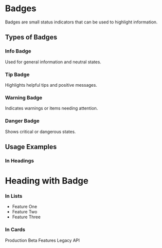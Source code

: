 # Badges

Badges are small status indicators that can be used to highlight information.

## Types of Badges

### Info Badge
<Badge type="info" text="Information" />
Used for general information and neutral states.

### Tip Badge
<Badge type="tip" text="Tip" />
Highlights helpful tips and positive messages.

### Warning Badge
<Badge type="warning" text="Warning" />
Indicates warnings or items needing attention.

### Danger Badge
<Badge type="danger" text="Danger" />
Shows critical or dangerous states.

## Usage Examples

### In Headings
# Heading with Badge <Badge type="info" text="New" />

### In Lists
- Feature One <Badge type="tip" text="Updated" />
- Feature Two <Badge type="warning" text="Beta" />
- Feature Three <Badge type="danger" text="Deprecated" />

### In Cards
<Card title="Feature Status">
  Production <Badge type="tip" text="Stable" />
  Beta Features <Badge type="warning" text="Testing" />
  Legacy API <Badge type="danger" text="Deprecated" />
</Card>